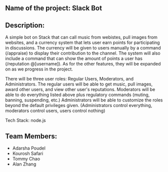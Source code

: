 ## Name of the project: Slack Bot

## Description: 

A simple bot on Stack that can call music from webistes, pull images from websites, and a
currency system that lets user earn points for participating in discussions. The currency will be given to
users manually by a command (/appraise) to display their contribution to the channel. The system will also include
a command that can show the amount of points a user has (/reputation @[username]). As for the other features, they
will be expanded on as we progress in the project.

There will be three user roles: Regular Users, Moderators, and Administrators.
The regular users will be able to get music, pull images, award other users, and view other user's reputations.
Moderators will be able to do everything listed above plus regulatory commands (muting, banning, suspending, etc.)
Administrators will be able to customize the roles beyond the default privileges given.
(Administrators control everything, moderators control users, users control nothing)

Tech Stack: node.js

## Team Members:
* Adarsha Poudel
* Kourosh Safari
* Tommy Chao
* Alan Zhang
